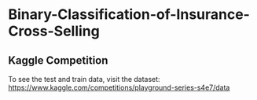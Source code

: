 # Binary-Classification-of-Insurance-Cross-Selling
## Kaggle Competition 
To see the test and train data, visit the dataset:
https://www.kaggle.com/competitions/playground-series-s4e7/data
